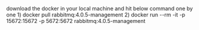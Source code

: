  download the docker in your local machine and hit below command one by one 
	1) docker pull rabbitmq:4.0.5-management
	2) docker run --rm -it -p 15672:15672 -p 5672:5672 rabbitmq:4.0.5-management